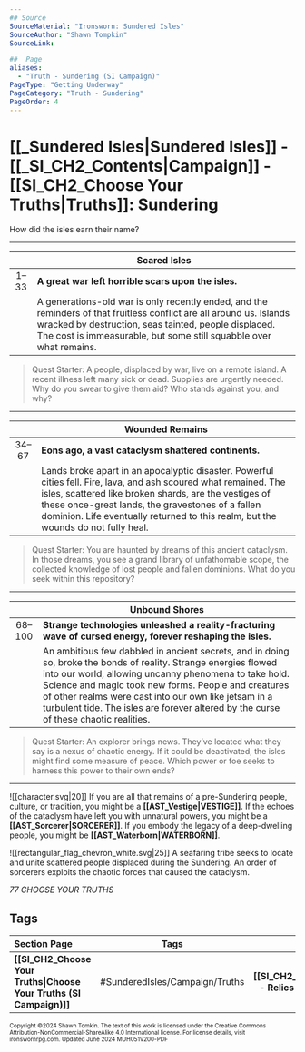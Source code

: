 ```yaml
---
## Source
SourceMaterial: "Ironsworn: Sundered Isles"
SourceAuthor: "Shawn Tompkin"
SourceLink: 

##  Page
aliases: 
  - "Truth - Sundering (SI Campaign)"
PageType: "Getting Underway"
PageCategory: "Truth - Sundering"
PageOrder: 4
---
```

# [[_Sundered Isles|Sundered Isles]] - [[_SI_CH2_Contents|Campaign]] - [[SI_CH2_Choose Your Truths|Truths]]: Sundering
How did the isles earn their name?

---

|  | Scared Isles |
| :---: | --- |
| 1–33 | **A great war left horrible scars upon the isles.** |
|  | A generations-old war is only recently ended, and the reminders of that fruitless conflict are all around us. Islands wracked by destruction, seas tainted, people displaced. The cost is immeasurable, but some still squabble over what remains. |
 
>Quest Starter: A people, displaced by war, live on a remote island. A recent illness left many sick or dead. Supplies are urgently needed. Why do you swear to give them aid? Who stands against you, and why?
---

|  | Wounded Remains  |
|:---:| --- |
| 34–67 | **Eons ago, a vast cataclysm shattered continents.** |
|  | Lands broke apart in an apocalyptic disaster. Powerful cities fell. Fire, lava, and ash scoured what remained. The isles, scattered like broken shards, are the vestiges of these once-great lands, the gravestones of a fallen dominion. Life eventually returned to this realm, but the wounds do not fully heal. |

> Quest Starter: You are haunted by dreams of this ancient cataclysm. In those dreams, you see a grand library of unfathomable scope, the collected knowledge of lost people and fallen dominions. What do you seek within this repository?
---

|  | Unbound Shores |
|:---:| --- |
| 68–100 | **Strange technologies unleashed a reality-fracturing wave of cursed energy, forever reshaping the isles.** |
|  | An ambitious few dabbled in ancient secrets, and in doing so, broke the bonds of reality. Strange energies flowed into our world, allowing uncanny phenomena to take hold. Science and magic took new forms. People and creatures of other realms were cast into our own like jetsam in a turbulent tide. The isles are forever altered by the curse of these chaotic realities. |

> Quest Starter: An explorer brings news. They’ve located what they say is a nexus of chaotic energy. If it could be deactivated, the isles might find some measure of peace. Which power or foe seeks to harness this power to their own ends?
---
![[character.svg|20]] If you are all that remains of a pre-Sundering people, culture, or tradition, you might be a **[[AST_Vestige|VESTIGE]]**. If the echoes of the cataclysm have left you with unnatural powers, you might be a **[[AST_Sorcerer|SORCERER]]**. If you embody the legacy of a deep-dwelling people, you might be **[[AST_Waterborn|WATERBORN]]**.

![[rectangular_flag_chevron_white.svg|25]] A seafaring tribe seeks to locate and unite scattered people displaced during the Sundering. An order of sorcerers exploits the chaotic forces that caused the cataclysm.

*77 CHOOSE YOUR TRUTHS*

## Tags

| Section Page | Tags | Next Page |
| :--- | :---: | ---: |
| **[[SI_CH2_Choose Your Truths\|Choose Your Truths (SI Campaign)]]** | #SunderedIsles/Campaign/Truths | **[[SI_CH2_TR_Relics\|Truth - Relics (SI Campaign)]]** |

<font size=-2>Copyright ©2024 Shawn Tomkin. The text of this work is licensed under the Creative Commons Attribution-NonCommercial-ShareAlike 4.0 International license. For license details, visit ironswornrpg.com. Updated June 2024 MUH051V200-PDF</font>